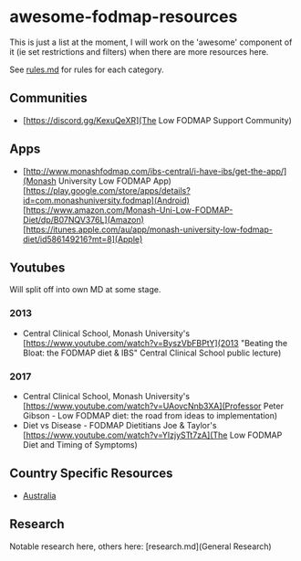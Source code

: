 # awesome-fodmap-resources

This is just a list at the moment, I will work on the 'awesome' component of it (ie set restrictions and filters) when there are more resources here.

See [rules.md](Rules) for rules for each category.

## Communities

* [https://discord.gg/KexuQeXR](The Low FODMAP Support Community)

## Apps

* [http://www.monashfodmap.com/ibs-central/i-have-ibs/get-the-app/](Monash University Low FODMAP App) [https://play.google.com/store/apps/details?id=com.monashuniversity.fodmap](Android) [https://www.amazon.com/Monash-Uni-Low-FODMAP-Diet/dp/B07NQV376L](Amazon) [https://itunes.apple.com/au/app/monash-university-low-fodmap-diet/id586149216?mt=8](Apple)

## Youtubes

Will split off into own MD at some stage.

### 2013

* Central Clinical School, Monash University's [https://www.youtube.com/watch?v=ByszVbFBPtY](2013 "Beating the Bloat: the FODMAP diet & IBS" Central Clinical School public lecture)

### 2017
* Central Clinical School, Monash University's [https://www.youtube.com/watch?v=UAovcNnb3XA](Professor Peter Gibson - Low FODMAP diet: the road from ideas to implementation)
* Diet vs Disease - FODMAP Dietitians Joe & Taylor's [https://www.youtube.com/watch?v=YIzjySTt7zA](The Low FODMAP Diet and Timing of Symptoms)

## Country Specific Resources

* [Australia](country-australia.md)

## Research
Notable research here, others here: [research.md](General Research)